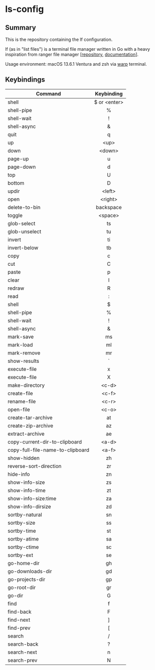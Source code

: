 # ls-config

## Summary

This is the repository containing the lf configuration.

lf (as in "list files") is a terminal file manager written in Go with a heavy inspiration from ranger file manager [[repository](https://github.com/gokcehan/lf), [documentation](https://pkg.go.dev/github.com/gokcehan/lf)].

Usage environment: macOS 13.6.1 Ventura and zsh via [warp](https://www.warp.dev/) terminal.


## Keybindings

| Command | Keybinding |
|---------| :------------: |
| shell | $ or \<enter\> |
| shell-pipe | % |
| shell-wait | !  |
| shell-async | &  |
| quit | q |
| up | \<up\> |
| down | \<down\> |
| page-up | u |
| page-down | d |
| top | U |
| bottom | D |
| updir | \<left\> |
| open | \<right\> |
| delete-to-bin | backspace |
| toggle | \<space\> |
| glob-select | ts |
| glob-unselect | tu |
| invert | ti |
| invert-below | tb |
| copy | c |
| cut | C |
| paste | p |
| clear | l |
| redraw | R |
| read | : |
| shell | $ |
| shell-pipe | % |
| shell-wait | ! |
| shell-async | & |
| mark-save | ms |
| mark-load | ml |
| mark-remove | mr |
| show-results | ` |
| execute-file | x |
| execute-file | X |
| make-directory | \<c-d\> |
| create-file | \<c-f\> |
| rename-file | \<c-r\> |
| open-file | \<c-o\> |
| create-tar-archive | at |
| create-zip-archive | az |
| extract-archive | ae |
| copy-current-dir-to-clipboard | \<a-d\> |
| copy-full-file-name-to-clipboard | \<a-f\> |
| show-hidden | zh |
| reverse-sort-direction | zr |
| hide-info | zn |
| show-info-size | zs |
| show-info-time | zt |
| show-info-size:time | za |
| show-info-dirsize | zd |
| sortby-natural | sn |
| sortby-size | ss |
| sortby-time | st |
| sortby-atime | sa |
| sortby-ctime | sc |
| sortby-ext | se |
| go-home-dir | gh |
| go-downloads-dir | gd |
| go-projects-dir | gp |
| go-root-dir | gr |
| go-dir | G |
| find | f |
| find-back | F |
| find-next | ] |
| find-prev | [ |
| search | / |
| search-back | ? |
| search-next | n |
| search-prev | N |
